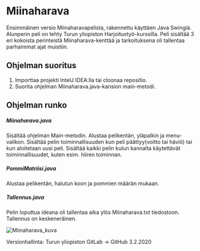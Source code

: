 # Miinaharava

Ensimmäinen versio Miinaharavapelista, rakennettu käyttäen Java Swingiä.
Alunperin peli on tehty Turun yliopiston Harjoitustyö-kurssilla.
Peli sisältää 3 eri kokoista perinteistä Miinaharava-kenttää ja tarkoituksena oli tallentaa parhaimmat ajat muistiin.

## Ohjelman suoritus
1. Importtaa projekti IntelJ IDEA:lla tai cloonaa repositio.
2. Suorita ohjelman Miinaharava.java-kansion main-metodi.

## Ohjelman runko
##### Miinaharava.java
Sisältää ohjelman Main-metodin. Alustaa pelikentän, yläpalkin ja menu-valikon.
Sisältää pelin toiminnallisuuden kun peli päättyy(voitto tai häviö) tai kun aloitetaan uusi peli.
Sisältää kaikki pelin kulun kannalta käytettävät toiminnallisuudet, kuten esim. hiiren toiminnan.

##### PommiMatriisi.java
Alustaa pelikentän, halutun koon ja pommien määrän mukaan.

##### Tallennus.java
Pelin loputtua ideana oli tallentaa aika ylös Miinaharava.txt tiedostoon. Tallennus on keskeneräinen.

![Miinaharava_kuva](https://user-images.githubusercontent.com/36680532/75066228-1a1b3c00-54f3-11ea-96b7-ac1953c19da9.png)

Versionhallinta: Turun yliopiston GitLab -> GitHub 3.2.2020
